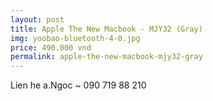 ```yaml
---
layout: post
title: Apple The New Macbook - MJY32 (Gray)
img: yoobao-bluetooth-4-0.jpg
price: 490.000 vnd
permalink: apple-the-new-macbook-mjy32-gray
---
```

Lien he a.Ngoc ~ 090 719 88 210
